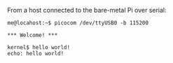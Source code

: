 From a host connected to the bare-metal Pi over serial:

```
me@locahost:~$ picocom /dev/ttyUSB0 -b 115200

*** Welcome! ***

kernel$ hello world!
echo: hello world!
```
